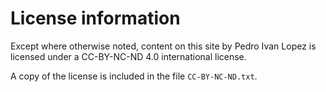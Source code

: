 # License information ##################################################

Except where otherwise noted, content on this site by Pedro Ivan Lopez is
licensed under a CC-BY-NC-ND 4.0 international license.

A copy of the license is included in the file `CC-BY-NC-ND.txt`.
